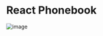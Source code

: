 # React Phonebook

![image](https://github.com/user-attachments/assets/49c116c2-05f7-4ac0-ac95-ff59ce891766)
